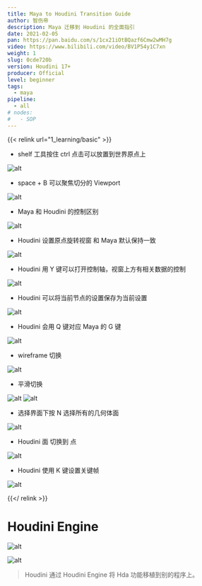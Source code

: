 ```yaml
---
title: Maya to Houdini Transition Guide
author: 智伤帝
description: Maya 迁移到 Houdini 的全面指引
date: 2021-02-05
pan: https://pan.baidu.com/s/1cx21iOtBQazf6Cmw2wMH7g
video: https://www.bilibili.com/video/BV1P54y1C7xn
weight: 1
slug: 0cde720b
version: Houdini 17+
producer: Official
level: beginner
tags: 
  - maya
pipeline:
  - all
# nodes:
#   - SOP
---
```


{{< relink url="1_learning/basic" >}} 

+ shelf 工具按住 ctrl 点击可以放置到世界原点上

![alt](https://cdn.jsdelivr.net/gh/FXTD-ODYSSEY/HoudiniWiki@gh-pages/posts/0cde720b/01.jpg)


+ space + B 可以聚焦切分的 Viewport 

![alt](https://cdn.jsdelivr.net/gh/FXTD-ODYSSEY/HoudiniWiki@gh-pages/posts/0cde720b/02.jpg)

+ Maya 和 Houdini 的控制区别

![alt](https://cdn.jsdelivr.net/gh/FXTD-ODYSSEY/HoudiniWiki@gh-pages/posts/0cde720b/03.jpg)

+ Houdini 设置原点旋转视窗 和 Maya 默认保持一致

![alt](https://cdn.jsdelivr.net/gh/FXTD-ODYSSEY/HoudiniWiki@gh-pages/posts/0cde720b/04.jpg)
   
+ Houdini 用 Y 键可以打开控制轴，视窗上方有相关数据的控制

![alt](https://cdn.jsdelivr.net/gh/FXTD-ODYSSEY/HoudiniWiki@gh-pages/posts/0cde720b/05.jpg)
   
+ Houdini 可以将当前节点的设置保存为当前设置

![alt](https://cdn.jsdelivr.net/gh/FXTD-ODYSSEY/HoudiniWiki@gh-pages/posts/0cde720b/06.jpg)
   
+ Houdini 会用 Q 键对应 Maya 的 G 键

![alt](https://cdn.jsdelivr.net/gh/FXTD-ODYSSEY/HoudiniWiki@gh-pages/posts/0cde720b/07.jpg)
   
+ wireframe 切换 

![alt](https://cdn.jsdelivr.net/gh/FXTD-ODYSSEY/HoudiniWiki@gh-pages/posts/0cde720b/08.jpg)

+ 平滑切换

![alt](https://cdn.jsdelivr.net/gh/FXTD-ODYSSEY/HoudiniWiki@gh-pages/posts/0cde720b/09.jpg)
![alt](https://cdn.jsdelivr.net/gh/FXTD-ODYSSEY/HoudiniWiki@gh-pages/posts/0cde720b/10.png)

+ 选择界面下按 N 选择所有的几何体面

![alt](https://cdn.jsdelivr.net/gh/FXTD-ODYSSEY/HoudiniWiki@gh-pages/posts/0cde720b/11.jpg)

+ Houdini 面 切换到 点
 
![alt](https://cdn.jsdelivr.net/gh/FXTD-ODYSSEY/HoudiniWiki@gh-pages/posts/0cde720b/12.jpg)


+ Houdini 使用 K 键设置关键帧

![alt](https://cdn.jsdelivr.net/gh/FXTD-ODYSSEY/HoudiniWiki@gh-pages/posts/0cde720b/13.jpg)

{{</ relink >}}

# Houdini Engine

![alt](https://cdn.jsdelivr.net/gh/FXTD-ODYSSEY/HoudiniWiki@gh-pages/posts/0cde720b/14.jpg)

![alt](https://cdn.jsdelivr.net/gh/FXTD-ODYSSEY/HoudiniWiki@gh-pages/posts/0cde720b/15.jpg)


> Houdini 通过 Houdini Engine 将 Hda 功能移植到别的程序上。

